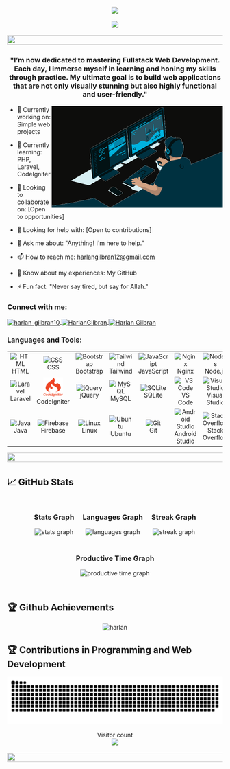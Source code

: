 <p align="center">
  <img src="https://profile-counter.glitch.me/HarlanGilbran/count.svg" />
</p>

<p align="center">
    <img src="https://readme-typing-svg.herokuapp.com/?font=Lilita+One&size=35&center=true&vCenter=true&width=600&height=70&duration=5000&lines=Hi+There!+👋;+My+Name+is+Harlan+Gilbran!+😄;+A+Fullstack+Web+Developer!+💻✨" />
</p>
<img src="https://user-images.githubusercontent.com/74038190/212284100-561aa473-3905-4a80-b561-0d28506553ee.gif" height="22.3" width="1039"/>


<h3 align="center">"I’m now dedicated to mastering Fullstack Web Development. Each day, I immerse myself in learning and honing my skills through practice. My ultimate goal is to build web applications that are not only visually stunning but also highly functional and user-friendly."</h3>
<img align="right" alt="Coding" width="400" src="https://raw.githubusercontent.com/Potential17/Potential17/master/user%20(2).gif">

- 🔭 Currently working on: Simple web projects

- 🌱 Currently learning: PHP, Laravel, CodeIgniter

- 👯 Looking to collaborate on: [Open to opportunities]

- 🤝 Looking for help with: [Open to contributions]

- 💬 Ask me about: "Anything! I'm here to help."

- 📫 How to reach me: harlangilbran12@gmail.com

- 📄 Know about my experiences: My GitHub

-  ⚡ Fun fact: "Never say tired, but say for Allah."

<h3 align="left">Connect with me:</h3>

<p align="left">
    <a href="https://instagram.com/harlan_gilbran10" target="_blank" rel="noreferrer">
        <img align="center" src="https://skillicons.dev/icons?i=instagram" alt="harlan_gilbran10" height="35" width="35" />
    </a>
    <a href="https://github.com/HarlanGilbran" target="_blank" rel="noreferrer">
        <img align="center" src="https://skillicons.dev/icons?i=github" alt="HarlanGilbran" height="35" width="35" />
    </a>
    <a href="https://www.linkedin.com/in/harlan-gilbran-b40a41317/" target="_blank" rel="noreferrer">
        <img align="center" src="https://skillicons.dev/icons?i=linkedin" alt="Harlan Gilbran" height="35 width="35" />
    </a>
    

</p>


<h3 align="left">Languages and Tools:</h3>
<p align="center">
<table align="center">
  <tr>
    <td align="center" width="90">
      <img src="https://skillicons.dev/icons?i=html" width="45" height="45" alt="HTML" />
      <br>HTML
    </td>
    <td align="center" width="90">
      <img src="https://skillicons.dev/icons?i=css" width="45" height="45" alt="CSS" />
      <br>CSS
    </td>
    <td align="center" width="90">
      <img src="https://skillicons.dev/icons?i=bootstrap" width="45" height="45" alt="Bootstrap" />
      <br>Bootstrap
    </td>
    <td align="center" width="90">
      <img src="https://skillicons.dev/icons?i=tailwind" width="45" height="45" alt="Tailwind" />
      <br>Tailwind
    </td>
    <td align="center" width="90">
      <img src="https://techstack-generator.vercel.app/js-icon.svg" width="55" height="55" alt="JavaScript" />
      <br>JavaScript
    </td>
     <td align="center" width="90">
      <img src="https://techstack-generator.vercel.app/nginx-icon.svg" width="55" height="55" alt="Nginx" />
      <br>Nginx
    </td>
    <td align="center" width="90">
      <img src="https://skillicons.dev/icons?i=nodejs" width="45" height="45" alt="Node.js" />
      <br>Node.js
    </td>
    <td align="center" width="90">
      <img src="https://skillicons.dev/icons?i=php" width="45" height="45" alt="PHP" />
      <br>PHP
    </td>
  </tr>
  <tr>
    <td align="center" width="90">
      <img src="https://skillicons.dev/icons?i=laravel" width="45" height="45" alt="Laravel" />
      <br>Laravel
    </td>
    <td align="center" width="90">
      <img src="https://raw.githubusercontent.com/teamedwardforever/Readme-Generator/71f25dd8b98329b168142a6b782a107b75eab178/svg/Skills/Framework/codeigniter.svg" width="45" height="45" alt="CodeIgniter" />
      <br>CodeIgniter
    </td>
    <td align="center" width="90">
      <img src="https://skillicons.dev/icons?i=jquery" width="45" height="45" alt="jQuery" />
      <br>jQuery
    </td>
    <td align="center" width="90">
      <img src="https://techstack-generator.vercel.app/mysql-icon.svg" width="55" height="55" alt="MySQL" />
      <br>MySQL
    </td>
    <td align="center" width="90">
      <img src="https://skillicons.dev/icons?i=sqlite" width="45" height="45" alt="SQLite" />
      <br>SQLite
    </td>
    <td align="center" width="90">
      <img src="https://skillicons.dev/icons?i=vscode" width="45" height="45" alt="VS Code" />
      <br>VS Code
    </td>
    <td align="center" width="90">
      <img src="https://skillicons.dev/icons?i=visualstudio" width="45" height="45" alt="Visual Studio" />
      <br>Visual Studio
    </td>
        <td align="center" width="90">
      <img src="https://techstack-generator.vercel.app/github-icon.svg" width="55" height="55" alt="GitHub" />
      <br>GitHub
    </td>
  </tr>
  <tr>
    <td align="center" width="90">
      <img src="https://techstack-generator.vercel.app/java-icon.svg" width="55" height="55" alt="Java" />
      <br>Java
    </td>
    <td align="center" width="90">
      <img src="https://skillicons.dev/icons?i=firebase" width="45" height="45" alt="Firebase" />
      <br>Firebase
    </td>
    <td align="center" width="90">
      <img src="https://skillicons.dev/icons?i=linux" width="45" height="45" alt="Linux" />
      <br>Linux
    </td>
    <td align="center" width="90">
      <img src="https://skillicons.dev/icons?i=ubuntu" width="45" height="45" alt="Ubuntu" />
      <br>Ubuntu
    </td>
    <td align="center" width="90">
      <img src="https://skillicons.dev/icons?i=git" width="45" height="45" alt="Git" />
      <br>Git
    </td>
    <td align="center" width="90">
      <img src="https://skillicons.dev/icons?i=androidstudio" width="45" height="45" alt="Android Studio" />
      <br>Android Studio
    </td>
    <td align="center" width="90">
      <img src="https://skillicons.dev/icons?i=stackoverflow" width="45" height="45" alt="Stack Overflow" />
      <br>Stack Overflow
    </td>
  </tr>
</table>
</p>

<img src="https://user-images.githubusercontent.com/74038190/212284100-561aa473-3905-4a80-b561-0d28506553ee.gif" height="22.3" width="1000"/>


## 📈 GitHub Stats

<div style="display: flex; justify-content: center; flex-wrap: wrap;">
  <div style="margin: 10px; text-align: center;">
    <h3>Stats Graph</h3>
    <img src="https://github-readme-stats.vercel.app/api?username=harlangilbran&hide_title=false&hide_rank=false&show_icons=true&include_all_commits=true&count_private=true&disable_animations=false&theme=highcontrast&locale=en&hide_border=false" height="180" alt="stats graph"/>
  </div>
  
  <div style="margin: 10px; text-align: center;">
    <h3>Languages Graph</h3>
    <img src="https://github-readme-stats.vercel.app/api/top-langs?username=harlangilbran&locale=en&hide_title=false&layout=compact&card_width=320&langs_count=6&theme=highcontrast&hide_border=false" height="180" alt="languages graph"/>
  </div>

  <div style="margin: 10px; text-align: center;">
    <h3>Streak Graph</h3>
    <img src="https://streak-stats.demolab.com?user=harlangilbran&locale=en&mode=daily&theme=highcontrast&hide_border=false&border_radius=5&order=3" height="180" alt="streak graph"/>
  </div>

  <div style="margin: 10px; text-align: center;">
    <h3>Productive Time Graph</h3>
    <img src="http://github-profile-summary-cards.vercel.app/api/cards/productive-time?username=harlangilbran&theme=highcontrast&utcOffset=8&hide_border=false&border_radius=5&order=3" height="180" alt="productive time graph"/>
  </div>
</div><br/>

## 🏆 Github Achievements
  <p align="center"> <a https://github.com/harlangilbran"><img src="https://github-profile-trophy.vercel.app/?username=harlangilbran&margin-w=5&theme=gruvbox&no-frame=false&no-bg=true" alt="harlan" /></a> </p>


## 🏆 Contributions in Programming and Web Development

<img src="https://raw.githubusercontent.com/harlangilbran/HarlanGilbran/output/snake.svg" alt="Snake animation" />


<p align="center">
  Visitor count<br>
  <img src="https://profile-counter.glitch.me/HarlanGilbran/count.svg" />
</p>
<img src="https://user-images.githubusercontent.com/74038190/212284100-561aa473-3905-4a80-b561-0d28506553ee.gif" height="22.3" width="1000"/>
